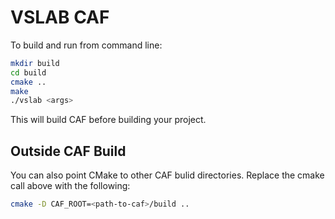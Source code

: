 # VSLAB CAF

To build and run from command line:

```bash
mkdir build
cd build
cmake ..
make
./vslab <args>
```

This will build CAF before building your project.

## Outside CAF Build

You can also point CMake to other CAF bulid directories. Replace the cmake call above with the following:

```bash
cmake -D CAF_ROOT=<path-to-caf>/build ..
```
